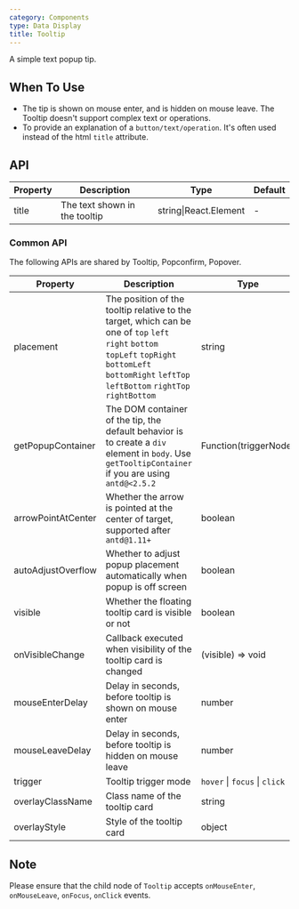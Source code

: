 ```yaml
---
category: Components
type: Data Display
title: Tooltip
---
```


A simple text popup tip.

## When To Use

- The tip is shown on mouse enter, and is hidden on mouse leave. The Tooltip doesn't support complex text or operations.
- To provide an explanation of a `button/text/operation`. It's often used instead of the html `title` attribute.

## API

| Property      | Description                                     | Type       | Default |
|-----------|------------------------------------------|------------|--------|
| title     | The text shown in the tooltip            | string\|React.Element | -     |

### Common API

The following APIs are shared by Tooltip, Popconfirm, Popover.

| Property      | Description                                     | Type       | Default |
|-----------|------------------------------------------|------------|--------|
| placement | The position of the tooltip relative to the target, which can be one of `top` `left` `right` `bottom` `topLeft` `topRight` `bottomLeft` `bottomRight` `leftTop` `leftBottom` `rightTop` `rightBottom`                             | string     | `top`    |
| getPopupContainer | The DOM container of the tip, the default behavior is to create a `div` element in `body`. Use `getTooltipContainer` if you are using `antd@<2.5.2` | Function(triggerNode) | () => document.body |
| arrowPointAtCenter | Whether the arrow is pointed at the center of target, supported after `antd@1.11+` | boolean | `false` |
| autoAdjustOverflow | Whether to adjust popup placement automatically when popup is off screen | boolean | `true` |
| visible   | Whether the floating tooltip card is visible or not          | boolean       | `false`  |
| onVisibleChange | Callback executed when visibility of the tooltip card is changed  | (visible) => void | - |
| mouseEnterDelay | Delay in seconds, before tooltip is shown on mouse enter | number | 0 |
| mouseLeaveDelay | Delay in seconds, before tooltip is hidden on mouse leave | number | 0.1 |
| trigger | Tooltip trigger mode                                         | `hover` \| `focus` \| `click` | `hover` |
| overlayClassName | Class name of the tooltip card                            | string | - |
| overlayStyle | Style of the tooltip card                            | object | - |


## Note

Please ensure that the child node of `Tooltip` accepts `onMouseEnter`, `onMouseLeave`, `onFocus`, `onClick` events.
